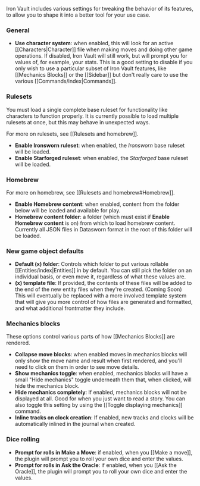  Iron Vault includes various settings for tweaking the behavior of its features, to allow you to shape it into a better tool for your use case.
### General

* **Use character system**: when enabled, this will look for an active [[Characters|Character]] file when making moves and doing other game operations. If disabled, Iron Vault will still work, but will prompt you for values of, for example, your stats. This is a good setting to disable if you only wish to use a particular subset of Iron Vault features, like [[Mechanics Blocks]] or the [[Sidebar]] but don't really care to use the various [[Commands/index|Commands]].

### Rulesets

You must load a single complete base ruleset for functionality like characters to function properly. It is currently possible to load multiple rulesets at once, but this may behave in unexpected ways.

For more on rulesets, see [[Rulesets and homebrew]].

* **Enable Ironsworn ruleset**: when enabled, the *Ironsworn* base ruleset will be loaded.
* **Enable Starforged ruleset**: when enabled, the *Starforged* base ruleset will be loaded.

### Homebrew

For more on homebrew, see [[Rulesets and homebrew#Homebrew]].

* **Enable Homebrew content**: when enabled, content from the folder below will be loaded and available for play.
* **Homebrew content folder**: a folder (which must exist if **Enable Homebrew content** is on) from which to load homebrew content. Currently all JSON files in Datasworn format in the root of this folder will be loaded.

### New game object defaults

* **Default (x) folder**: Controls which folder to put various rollable [[Entities/index|Entities]] in by default. You can still pick the folder on an individual basis, or even move it, regardless of what these values are.
* **(x) template file**: If provided, the contents of these files will be added to the end of the new entity files when they're created. (Coming Soon) This will eventually be replaced with a more involved template system that will give you more control of how files are generated and formatted, and what additional frontmatter they include.

### Mechanics blocks

These options control various parts of how [[Mechanics Blocks]] are rendered.

* **Collapse move blocks**: when enabled  moves in mechanics blocks will only show the move name and result when first rendered, and you'll need to click on them in order to see move details.
* **Show mechanics toggle**: when enabled, mechanics blocks will have a small "Hide mechanics" toggle underneath them that, when clicked, will hide the mechanics block.
* **Hide mechanics completely**: If enabled, mechanics blocks will not be displayed at all. Good for when you just want to read a story. You can also toggle this setting by using the [[Toggle displaying mechanics]] command.
* **Inline tracks on clock creation**: If enabled, new tracks and clocks will be automatically inlined in the journal when created.

### Dice rolling

* **Prompt for rolls in Make a Move**: if enabled, when you [[Make a move]], the plugin will prompt you to roll your own dice and enter the values.
* **Prompt for rolls in Ask the Oracle**: if enabled, when you [[Ask the Oracle]], the plugin will prompt you to roll your own dice and enter the values.
